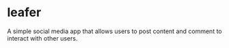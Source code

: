 # leafer
A simple social media app that allows users to post content and comment to interact with other users.
